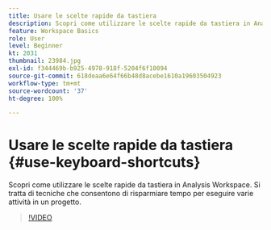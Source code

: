 ```yaml
---
title: Usare le scelte rapide da tastiera
description: Scopri come utilizzare le scelte rapide da tastiera in Analysis Workspace
feature: Workspace Basics
role: User
level: Beginner
kt: 2031
thumbnail: 23984.jpg
exl-id: f344469b-b925-4978-918f-5204f6f10094
source-git-commit: 618deaa6e64f66b48d8acebe1610a19603504923
workflow-type: tm+mt
source-wordcount: '37'
ht-degree: 100%

---
```


# Usare le scelte rapide da tastiera {#use-keyboard-shortcuts}

Scopri come utilizzare le scelte rapide da tastiera in Analysis Workspace. Si tratta di tecniche che consentono di risparmiare tempo per eseguire varie attività in un progetto.

>[!VIDEO](https://video.tv.adobe.com/v/23984/?quality=12&learn=on)
